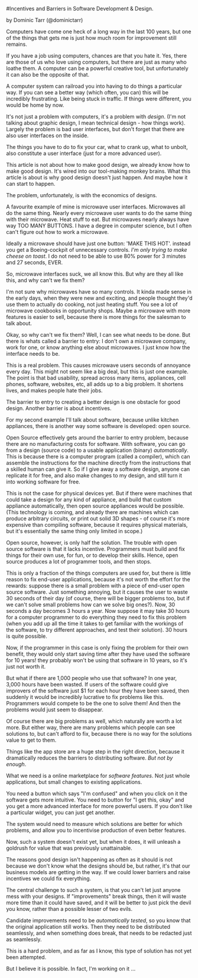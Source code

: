 #Incentives and Barriers in Software Development & Design.

by Dominic Tarr (@dominictarr)

Computers have come one heck of a long way in the last 100 years, but one of the 
things that gets me is just how much room for improvement still remains.

If you have a job using computers, chances are that you hate it. Yes, there are 
those of us who love using computers, but there are just as many who loathe them. A computer can be a 
powerful creative tool, but unfortunately it can also be the opposite of that.

A computer system can railroad you into having to do things a particular way. 
If you can see a better way (which often, you can) this will be incredibly frustrating. Like being stuck in traffic. If things were different, you would be home by now.

It's not just a problem with computers, it's a problem with _design_. (I'm not talking about 
graphic design, I mean technical design - how things work). Largely the problem 
is bad user interfaces, but don't forget that there are also user interfaces on 
the inside.

The things you have to do to fix your car, what to crank up, what to unbolt, 
also constitute a user interface (just for a more advanced user).

This article is not about how to make good design, we already know how to make good 
design. It's wired into our tool-making monkey brains. What this article is 
about is why good design doesn't just happen. And maybe how it can start to happen.

The problem, unfortunately, is with the economics of designs.

A favourite example of mine is microwave user interfaces. Microwaves all do the 
same thing. Nearly every microwave user wants to do the same thing with their microwave. 
Heat stuff to eat. But microwaves nearly always have way TOO MANY BUTTONS.
I have a degree in computer science, but I often can't figure out how to work a microwave.

Ideally a microwave should have just one button: 'MAKE THIS HOT'. 
instead you get a Boeing-cockpit of unnecessary controls. _I'm only trying to make cheese on toast_. I do not need to be able to use 80% power for 3 minutes and 27 seconds, EVER.

So, microwave interfaces suck, we all know this. But why are they all like this, 
and why can't we fix them?

I'm not sure why microwaves have so many controls. It kinda made sense in the 
early days, when they were new and exciting, and people thought they'd use them 
to actually do cooking, not just heating stuff. You see a lot of microwave 
cookbooks in opportunity shops. Maybe a microwave with more features is 
easier to sell, because there is more things for the salesman to talk about.

Okay, so why can't we fix them? Well, I can see what needs to be done. But there 
is whats called a barrier to entry: I don't own a microwave company, work for 
one, or know anything else about microwaves. I just know how the interface needs 
to be.

This is a real problem. This causes microwave users seconds of annoyance 
every day. This might not seem like a big deal, but this is just one example.
The point is that bad usability, spread across many items, appliances, 
cell phones, software, websites, etc, all adds up to a big problem. 
It shortens lives, and makes people hate their jobs.

The barrier to entry to creating a better design is one obstacle for good design. 
Another barrier is about incentives.

For my second example I'll talk about software, because unlike kitchen appliances, 
there is another way some software is developed: open source. 

Open Source effectively gets around the barrier to entry problem, because there 
are no manufacturing costs for software. With software, you can go from a design 
(source code) to a usable application (binary) _automatically_. This is because 
there is a computer program (called a compiler), which can assemble the instructions 
for the machine directly from the instructions that a skilled human can give it. 
So if I give away a software design, anyone can replicate it for free, and also 
make changes to my design, and still turn it into working software for free.

This is not the case for physical devices yet. But if there were machines 
that could take a design for any kind of appliance, and build that custom 
appliance automatically, then open source appliances would be possible. 
(This technology is coming, and already there are machines which can produce 
arbitrary circuits, or print out solid 3D shapes - of course it's more expensive 
than compiling software, because it requires physical materials, but it's 
essentially the same thing only limited in scope.)

Open source, however, is only half the solution. The trouble with open source 
software is that it lacks incentive. Programmers must build and fix
things for their own use, for fun, or to develop their skills. Hence, open source 
produces a lot of programmer tools, and then stops. 

This is only a fraction of the things computers are used for, but there is little 
reason to fix end-user applications, because it's not worth the effort for the 
rewards: suppose there is a small problem with a piece of end-user open source 
software. Just something annoying, but it causes the user to waste 30 seconds 
of their day (of course, there will be bigger problems too, but if we can't 
solve small problems how can we solve big ones?). Now, 30 seconds a day becomes 
3 hours a year. Now suppose it may take 30 hours for a computer programmer to 
do everything they need to fix this problem (when you add up all the time it 
takes to get familiar with the workings of the software, to try different 
approaches, and test their solution). 30 hours is quite possible.

Now, if the programmer in this case is only fixing the problem for their own 
benefit, they would only start saving time after they have used the software for 
10 years! they probably won't be using that software in 10 years, 
so it's just not worth it.

But what if there are 1,000 people who use that software? In one year, 
3,000 hours have been wasted. If users of the software could give improvers of 
the software just $1 for each hour they have been saved, then suddenly it would 
be incredibly lucrative to fix problems like this. Programmers would compete to 
be the one to solve them! And then the problems would just seem to disappear.

Of course there are big problems as well, which naturally are worth a lot more. 
But either way, there are many problems which people can see solutions to, but 
can't afford to fix, because there is no way for the solutions value to get to 
them.

Things like the app store are a huge step in the right direction, because it 
dramatically reduces the barriers to distributing software. _But not by enough_.

What we need is a online marketplace for _software features_. Not just whole 
applications, but small changes to existing applications.

You need a button which says "I'm confused" and when you click on it the 
software gets more intuitive. You need to button for "I get this, okay" and 
you get a more advanced interface for more powerful users. If you don't like a 
particular widget, you can just get another.

The system would need to measure which solutions are better for which problems, 
and allow you to incentivise production of even better features.

Now, such a system doesn't exist yet, but when it does, it will unleash a goldrush for value that was previously unattainable.

The reasons good design isn't happening as often as it should is not because
we don't know what the designs should be, but rather, it's that our business
models are getting in the way. If we could lower barriers and raise incentives
we could fix everything.

The central challenge to such a system, is that you can't let just anyone mess 
with your designs. If "improvements" break things, then it will waste more time 
than it could have saved, and it will be better to just pick 
the devil you know, rather than a possible lesser of two evils.

Candidate improvements need to be _automatically tested_, so you know that the 
original application still works. Then they need to be distributed seamlessly,
and when something does break, that needs to be redacted just as seamlessly.

This is a hard problem, and as far as I know, this type of solution has not yet been attempted.

But I believe it is possible. In fact, I'm working on it ...
